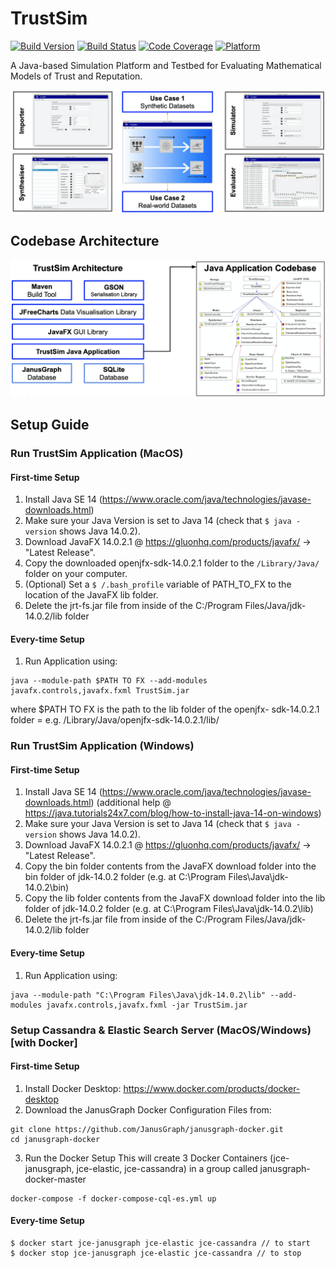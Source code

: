 # TrustSim
[![Build Version](https://img.shields.io/badge/build_v1.0-brightgreen)](https://github.com/louisheery/trust-sim)
[![Build Status](https://img.shields.io/badge/build_status-published-brightgreen)](https://github.com/louisheery/trust-sim)
[![Code Coverage](https://img.shields.io/badge/code_coverage-82%25-brightgreen)](https://github.com/louisheery/trust-sim)
[![Platform](https://img.shields.io/badge/platform-linux--64%20%7C%20win--64%20%7C%20osx--64-lightgrey)](https://github.com/louisheery/trust-sim)

A Java-based Simulation Platform and Testbed for Evaluating Mathematical Models of Trust and Reputation.

![TrustSim](https://github.com/louisheery/trust-sim/raw/master/images/architecture.png)

## Codebase Architecture
![TrustSim](https://github.com/louisheery/trust-sim/raw/master/images/codebasearchitecture.png)

## Setup Guide
### Run TrustSim Application (MacOS)
#### First-time Setup
1. Install Java SE 14 (https://www.oracle.com/java/technologies/javase-downloads.html)
2. Make sure your Java Version is set to Java 14 (check that ```$ java -version``` shows Java 14.0.2).
3. Download JavaFX 14.0.2.1 @ https://gluonhq.com/products/javafx/ -> "Latest Release".
4. Copy the downloaded openjfx-sdk-14.0.2.1 folder to the ```/Library/Java/``` folder on your computer.
5. (Optional) Set a ```$ /.bash_profile``` variable of PATH_TO_FX to the location of the JavaFX lib folder.
6. Delete the jrt-fs.jar file from inside of the C:/Program Files/Java/jdk-14.0.2/lib folder

#### Every-time Setup
1. Run Application using:
```
java --module-path $PATH TO FX --add-modules javafx.controls,javafx.fxml TrustSim.jar
```
where $PATH TO FX is the path to the lib folder of the openjfx- sdk-14.0.2.1 folder = e.g. /Library/Java/openjfx-sdk-14.0.2.1/lib/

### Run TrustSim Application (Windows)
#### First-time Setup
1. Install Java SE 14 (https://www.oracle.com/java/technologies/javase-downloads.html) (additional help @ https://java.tutorials24x7.com/blog/how-to-install-java-14-on-windows)
2. Make sure your Java Version is set to Java 14 (check that ```$ java -version``` shows Java 14.0.2).
3. Download JavaFX 14.0.2.1 @ https://gluonhq.com/products/javafx/ -> "Latest Release".
4. Copy the bin folder contents from the JavaFX download folder into the bin folder of jdk-14.0.2 folder (e.g. at C:\Program Files\Java\jdk-14.0.2\bin)
5. Copy the lib folder contents from the JavaFX download folder into the lib folder of jdk-14.0.2 folder (e.g. at C:\Program Files\Java\jdk-14.0.2\lib)
6. Delete the jrt-fs.jar file from inside of the C:/Program Files/Java/jdk-14.0.2/lib folder

#### Every-time Setup
1. Run Application using:
```
java --module-path "C:\Program Files\Java\jdk-14.0.2\lib" --add-modules javafx.controls,javafx.fxml -jar TrustSim.jar
```

### Setup Cassandra & Elastic Search Server (MacOS/Windows) [with Docker]
#### First-time Setup
1. Install Docker Desktop: https://www.docker.com/products/docker-desktop
2. Download the JanusGraph Docker Configuration Files from:
```
git clone https://github.com/JanusGraph/janusgraph-docker.git
cd janusgraph-docker
```
3. Run the Docker Setup
This will create 3 Docker Containers (jce-janusgraph, jce-elastic, jce-cassandra) in a group called janusgraph-docker-master
```
docker-compose -f docker-compose-cql-es.yml up
```
#### Every-time Setup
```
$ docker start jce-janusgraph jce-elastic jce-cassandra // to start
$ docker stop jce-janusgraph jce-elastic jce-cassandra // to stop
```
